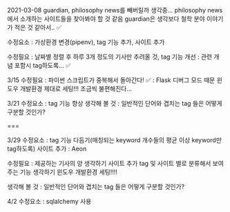 2021-03-08
guardian, philosophy news를 빼버릴까 생각중...
philosophy news에서 소개하는 사이트들을 찾아봐야 할 것 같음
guardian은 생각보다 철학 분야 이야기가 적은 것 같아서.. ✅

수정요소 :
가상환경 변경(pipenv), tag 기능 추가, 사이트 추가

수정필요 :
날짜별 정렬 후 하루 3개 정도의 기사만 추려올 것,
tag 기능 개선 : 관련 개념 포함시 tag하도록... ✅

3/15
수정필요 :
파이썬 스크립트가 중복해서 돌아간다! ✅ : Flask 디버그 모드 때문
윈도우 개발환경 제대로 세팅!!! 조금씩 불편해진다...

3/21
수정요소 :
tag 기능 향상
생각해 볼 것 : 일반적인 단어와 겹치는 tag 들은 어떻게 구분할 것인가?

===

3/29
수정요소 :
tag 기능 다듬기(매칭되는 keyword 개수들의 평균 이상 keyword만 tag하도록)
사이트 추가 : Aeon

수정필요 :
제공하는 기사의 양 생각하기
사이트 추가
tag 및 사이트 별로 분류해서 보여주는 기능 생각하기
윈도우 개발환경 세팅!!!!

생각해 볼 것 : 일반적인 단어와 겹치는 tag 들은 어떻게 구분할 것인가?

4/2
수정요소 : sqlalchemy 사용
